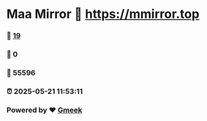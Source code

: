 # Maa Mirror :link: https://mmirror.top 
### :page_facing_up: [19](https://mmirror.top/tag.html) 
### :speech_balloon: 0 
### :hibiscus: 55596 
### :alarm_clock: 2025-05-21 11:53:11 
### Powered by :heart: [Gmeek](https://github.com/Meekdai/Gmeek)
